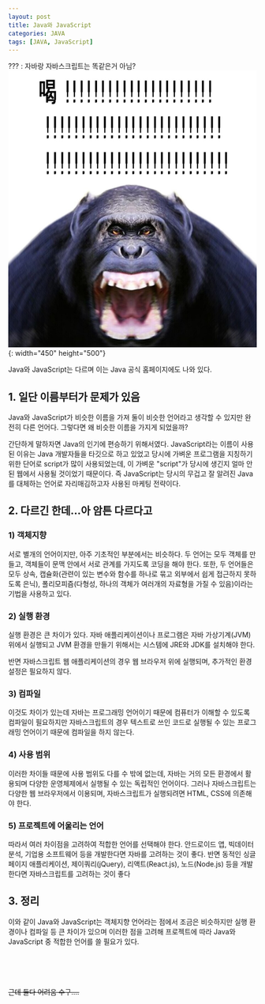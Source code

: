 ```yaml
---
layout: post
title: Java와 JavaScript
categories: JAVA
tags: [JAVA, JavaScript]
---
```

??? : 자바랑 자바스크립트는 똑같은거 아님?
![喝](https://github.com/thekimgyumin/thekimgyumin.github.io/blob/master/.image/Meme/Gal.jpeg?raw=true){: width="450" height="500"}

Java와 JavaScript는 다르며 이는 Java 공식 홈페이지에도 나와 있다.

## 1. 일단 이름부터가 문제가 있음
Java와 JavaScript가 비슷한 이름을 가져 둘이 비슷한 언어라고 생각할 수 있지만 완전히 다른 언어다. 그렇다면 왜 비슷한 이름을 가지게 되었을까?

간단하게 말하자면 Java의 인기에 편승하기 위해서였다. JavaScript라는 이름이 사용된 이유는 Java 개발자들을 타깃으로 하고 있었고 당시에 가벼운 프로그램을 지칭하기 위한 단어로 script가 많이 사용되었는데, 이 가벼운 "script"가 당시에 생긴지 얼마 안 된 웹에서 사용될 것이었기 때문이다. 즉 JavaScript는 당시의 무겁고 잘 알려진 Java를 대체하는 언어로 자리매김하고자 사용된 마케팅 전략이다.

## 2. 다르긴 한데...아 암튼 다르다고

### 1) 객체지향
서로 별개의 언어이지만, 아주 기초적인 부분에서는 비슷하다. 두 언어는 모두 객체를 만들고, 객체들이 문맥 안에서 서로 관계를 가지도록 코딩을 해야 한다.
또한, 두 언어들은 모두 상속, 캡슐화(관련이 있는 변수와 함수를 하나로 묶고 외부에서 쉽게 접근하지 못하도록 은닉), 폴리모피즘(다형성, 하나의 객체가 여러개의 자료형을 가질 수 있음)이라는 기법을 사용하고 있다.

### 2) 실행 환경
실행 환경은 큰 차이가 있다. 자바 애플리케이션이나 프로그램은 자바 가상기계(JVM) 위에서 실행되고 JVM 환경을 만들기 위해서는 시스템에 JRE와 JDK를 설치해야 한다.

반면 자바스크립트 웹 애플리케이션의 경우 웹 브라우저 위에 실행되며, 추가적인 환경 설정은 필요하지 않다.

### 3) 컴파일
이것도 차이가 있는데 자바는 프로그래밍 언어이기 때문에 컴퓨터가 이해할 수 있도록 컴파일이 필요하지만 자바스크립트의 경우 텍스트로 쓰인 코드로 실행될 수 있는 프로그래밍 언어이기 때문에 컴파일을 하지 않는다.

### 4) 사용 범위
이러한 차이들 때문에 사용 범위도 다를 수 밖에 없는데, 자바는 거의 모든 환경에서 활용되며 다양한 운영체제에서 실행될 수 있는 독립적인 언어이다. 그러나 자바스크립트는 다양한 웹 브라우저에서 이용되며, 자바스크립트가 실행되려면 HTML, CSS에 의존해야 한다.

### 5) 프로젝트에 어울리는 언어
따라서 여러 차이점을 고려하여 적합한 언어를 선택해야 한다. 안드로이드 앱, 빅데이터 분석, 기업용 소프트웨어 등을 개발한다면 자바를 고려하는 것이 좋다. 반면 동적인 싱글 페이지 애플리케이션, 제이쿼리(jQuery), 리액트(React.js), 노드(Node.js) 등을 개발한다면 자바스크립트를 고려하는 것이 좋다

## 3. 정리
이와 같이 Java와 JavaScript는 객체지향 언어라는 점에서 조금은 비슷하지만 실행 환경이나 컴파일 등 큰 차이가 있으며 이러한 점을 고려해 프로젝트에 따라 Java와 JavaScript 중 적합한 언어를 쓸 필요가 있다.

<br/><br/><br/><br/>
~~근데 둘다 어려움 수구....~~